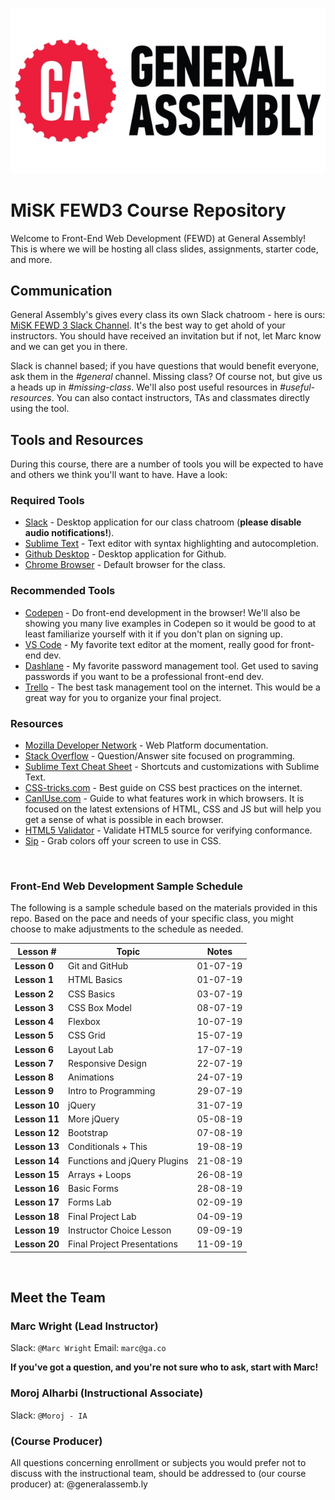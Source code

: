 ![GeneralAssemb.ly](ga-logo.jpg)

# MiSK FEWD3 Course Repository
Welcome to Front-End Web Development (FEWD) at General Assembly! This is where we will be hosting all class slides, assignments, starter code, and more.

## Communication
General Assembly's gives every class its own Slack chatroom - here is ours: [MiSK FEWD 3 Slack Channel](https://miskacademy.slack.com/messages/CKEMBL43T/team/UDSMSV54J/). It's the best way to get ahold of your instructors. You should have received an invitation but if not, let Marc know and we can get you in there.

Slack is channel based; if you have questions that would benefit everyone, ask them in the *#general* channel. Missing class? Of course not, but give us a heads up in *#missing-class*. We'll also post useful resources in *#useful-resources*. You can also contact instructors, TAs and classmates directly using the tool.

## Tools and Resources
During this course, there are a number of tools you will be expected to have and others we think you'll want to have. Have a look:

### Required Tools
* [Slack](https://slack.com/downloads) - Desktop application for our class chatroom (**please disable audio notifications!**).
* [Sublime Text](http://www.sublimetext.com/3) - Text editor with syntax highlighting and autocompletion.
* [Github Desktop](https://desktop.github.com/) - Desktop application for Github.
* [Chrome Browser](https://www.google.com/chrome/browser/desktop/) - Default browser for the class.

### Recommended Tools
* [Codepen](https://codepen.io) - Do front-end development in the browser! We'll also be showing you many live examples in Codepen so it would be good to at least familiarize yourself with it if you don't plan on signing up.
* [VS Code](https://code.visualstudio.com/) - My favorite text editor at the moment, really good for front-end dev.
* [Dashlane](https://dashlane.com) - My favorite password management tool. Get used to saving passwords if you want to be a professional front-end dev.
* [Trello](https://trello.com) - The best task management tool on the internet. This would be a great way for you to organize your final project.

### Resources
* [Mozilla Developer Network](https://developer.mozilla.org/en-US/) - Web Platform documentation.
* [Stack Overflow](http://stackoverflow.com/) - Question/Answer site focused on programming.
* [Sublime Text Cheat Sheet](http://www.cheatography.com/martinprins/cheat-sheets/sublime-text-3-osx/) - Shortcuts and customizations with Sublime Text.
* [CSS-tricks.com](https://css-tricks.com) - Best guide on CSS best practices on the internet.
* [CanIUse.com](http://caniuse.com/) - Guide to what features work in which browsers. It is focused on the latest extensions of HTML, CSS and JS but will help you get a sense of what is possible in each browser.
* [HTML5 Validator](https://html5.validator.nu/) - Validate HTML5 source for verifying conformance.
* [Sip](https://itunes.apple.com/us/app/sip/id507257563?mt=12) - Grab colors off your screen to use in CSS.

<br>

### Front-End Web Development Sample Schedule

The following is a sample schedule based on the materials provided in this repo. Based on the pace and needs of your specific class, you might choose to make adjustments to the schedule as needed.

|Lesson # | Topic | Notes|
|----|---------|---------------|
| __Lesson 0__| Git and GitHub | 01-07-19 |
| __Lesson 1__| HTML Basics | 01-07-19 |
| __Lesson 2__| CSS Basics | 03-07-19 |
| __Lesson 3__| CSS Box Model | 08-07-19 |
| __Lesson 4__| Flexbox |  10-07-19 |
| __Lesson 5__| CSS Grid |15-07-19 |
| __Lesson 6__| Layout Lab | 17-07-19 |
| __Lesson 7__| Responsive Design | 22-07-19 |
| __Lesson 8__| Animations | 24-07-19 |
| __Lesson 9__| Intro to Programming | 29-07-19 |
| __Lesson 10__| jQuery | 31-07-19 |
| __Lesson 11__| More jQuery | 05-08-19 |
| __Lesson 12__| Bootstrap | 07-08-19 |
| __Lesson 13__| Conditionals + This | 19-08-19 |
| __Lesson 14__| Functions and jQuery Plugins | 21-08-19 |
| __Lesson 15__| Arrays + Loops | 26-08-19 |
| __Lesson 16__| Basic Forms | 28-08-19 |
| __Lesson 17__| Forms Lab | 02-09-19 |
| __Lesson 18__| Final Project Lab | 04-09-19 |
| __Lesson 19__| Instructor Choice Lesson | 09-09-19 |
| __Lesson 20__| Final Project Presentations | 11-09-19  |

<br>

## Meet the Team
### Marc Wright (Lead Instructor)

Slack: `@Marc Wright`
Email: `marc@ga.co`

 **If you've got a question, and you're not sure who to ask, start with Marc!**

### Moroj Alharbi (Instructional Associate)

Slack: `@Moroj - IA` 

###  (Course Producer)
All questions concerning enrollment or subjects you would prefer not to discuss with the instructional team, should be addressed to  (our course producer) at: @generalassemb.ly
